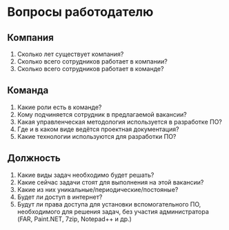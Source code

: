 
# Вопросы работодателю

## Компания

1. Сколько лет существует компания?
1. Сколько всего сотрудников работает в компании?
1. Сколько всего сотрудников работает в команде?

## Команда

1. Какие роли есть в команде?
1. Кому подчиняется сотрудник в предлагаемой вакансии?
1. Какая управленческая методология используется в разработке ПО?
1. Где и в каком виде ведётся проектная документация?
1. Какие технологии используются для разработки ПО?

## Должность

1. Какие виды задач необходимо будет решать?
1. Какие сейчас задачи стоят для выполнения на этой вакансии?
1. Какие из них уникальные/периодические/постояные?
1. Будет ли доступ в интернет?
1. Будут ли права доступа для установки вспомогательного ПО, необходимого для решения задач, без участия администратора (FAR, Paint.NET, 7zip, Notepad++ и др.)

